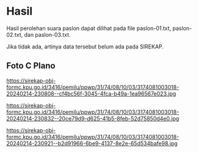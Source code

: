 # Hasil

Hasil perolehan suara paslon dapat dilihat pada file paslon-01.txt, paslon-02.txt, dan paslon-03.txt.

Jika tidak ada, artinya data tersebut belum ada pada SIREKAP.

## Foto C Plano

https://sirekap-obj-formc.kpu.go.id/3416/pemilu/ppwp/31/74/08/10/03/3174081003018-20240214-230808--cf4bc56f-3045-4fca-b49a-1ea96567e023.jpg

https://sirekap-obj-formc.kpu.go.id/3416/pemilu/ppwp/31/74/08/10/03/3174081003018-20240214-230832--20ce79d9-d625-41b5-8feb-52d75850d4e0.jpg

https://sirekap-obj-formc.kpu.go.id/3416/pemilu/ppwp/31/74/08/10/03/3174081003018-20240214-230921--b2d91966-6be9-4137-8e2e-65d534bafe98.jpg
